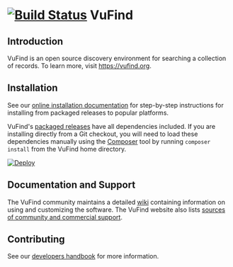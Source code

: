 [![Build Status](https://travis-ci.org/vufind-org/vufind.svg?branch=master)](https://travis-ci.org/vufind-org/vufind)
VuFind
======

Introduction
------------
VuFind is an open source discovery environment for searching a collection of
records.  To learn more, visit https://vufind.org.


Installation
------------
See our [online installation documentation](https://vufind.org/wiki/installation) for step-by-step instructions for installing from packaged releases to popular platforms.

VuFind's [packaged releases](http://vufind-org.github.io/vufind/downloads.html) have all dependencies included. If you are installing directly from a Git checkout, you will need to load these dependencies manually using the [Composer](https://getcomposer.org) tool by running `composer install` from the VuFind home directory.

[![Deploy](https://www.herokucdn.com/deploy/button.svg)](https://heroku.com/deploy)

Documentation and Support
-------------------------
The VuFind community maintains a detailed [wiki](http://vufind.org/wiki) containing information on using and customizing the software. The VuFind website also lists [sources of community and commercial support](http://vufind-org.github.io/vufind/support.html).


Contributing
------------
See our [developers handbook](https://vufind.org/wiki/development) for more information.
